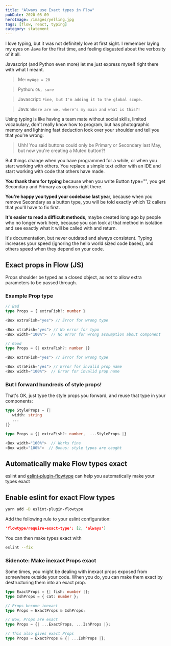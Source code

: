 ```yaml
---
title: "Always use Exact types in Flow"
pubDate: 2020-05-09
heroImage: /images/yelling.jpg
tags: [flow, react, typing]
category: statement
---
```


I love typing, but it was not definitely love at first sight. I remember laying my eyes on Java for the first time, and feeling disgusted about the verbosity of it all.

Javascript (and Python even more) let me just express myself right there with what I meant.

> Me: `myAge = 20`

> Python: `Ok, sure`

> Javascript: `Fine, but I'm adding it to the global scope.`

> Java: `Where are we, where's my main and what is this?!`

Using typing is like having a team mate without social skills,
limited vocabulary, don't really know how to program,
but has photographic memory and lightning fast deduction look over your shoulder
and tell you that you're wrong:

> Uhh! You said buttons could only be Primary or Secondary last May, but now you're creating a Muted button?!

But things change when you have programmed for a while, or when you start working
with others. You replace a simple text editor with an IDE and start working with
code that others have made.

**You thank them for typing** because when you write Button type="", you get Secondary and Primary as options right there.

**You're happy you typed your codebase last yea**r, because when you remove Secondary as a button type, you will be told exactly which 12 callers that you'll have to fix first.

**It's easier to read a difficult methods**, maybe created long ago by people who no longer work here, because you can look at that method in isolation and see exactly what it will be called with and return.

It's documentation, but never outdated and always consistent. Typing increases your speed (ignoring the hello world sized code bases), and others speed when they depend on your code.

## Exact props in Flow (JS)

Props shoulder be typed as a closed object, as not to allow extra parameters to be passed through.

### Example Prop type

```typescript jsx
// Bad
type Props = { extraFish?: number }

<Box extraFish="yes"> // Error for wrong type

<Box xtraFish="yes"> // No error for typo
<Box width="100%">  // No error for wrong assumption about component
```

```typescript jsx
// Good
type Props = {| extraFish?: number |}

<Box extraFish="yes"> // Error for wrong type

<Box xtraFish="yes"> // Error for invalid prop name
<Box width="100%">  // Error for invalid prop name
```

### But I forward hundreds of style props!

That's OK, just type the style props you forward, and reuse that type in your components:

```typescript jsx
type StyleProps = {|
   width: string
   ...
|}

type Props = {| extraFish?: number,  ...StyleProps |}

<Box width="100%">  // Works fine
<Box widt="100%">  // Bonus: style typos are caught
```

## Automatically make Flow types exact

eslint and [eslint-plugin-flowtype](https://github.com/gajus/eslint-plugin-flowtype) can help you automatically make your types exact

## Enable eslint for exact Flow types

```sh
yarn add -D eslint-plugin-flowtype
```

Add the following rule to your eslint configuration:

```json
'flowtype/require-exact-type': [2, 'always']
```

You can then make types exact with

```sh
eslint --fix
```

### Sidenote: Make inexact Props exact

Some times, you might be dealing with inexact props exposed from somewhere outside your code. When you do, you can make them exact by destructuring them into an exact prop.

```typescript jsx
type ExactProps = {| fish: number |};
type IshProps = { cat: number };

// Props become inexact
type Props = ExactProps & IshProps;

// Now, Props are exact
type Props = {| ...ExactProps, ...IshProps |};

// This also gives exact Props
type Props = ExactProps & {| ...IshProps |};
```
